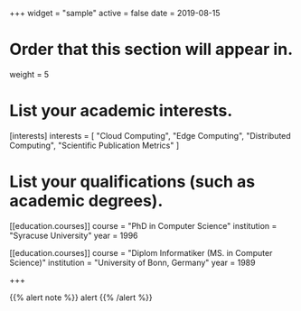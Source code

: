 +++
widget = "sample"
active = false
date = 2019-08-15

# Order that this section will appear in.
weight = 5

# List your academic interests.
[interests]
  interests = [
    "Cloud Computing",
    "Edge Computing",
    "Distributed Computing",
	"Scientific Publication Metrics"
  ]

# List your qualifications (such as academic degrees).
[[education.courses]]
  course = "PhD in Computer Science"
  institution = "Syracuse University"
  year = 1996

[[education.courses]]
  course = "Diplom Informatiker (MS. in Computer Science)"
  institution = "University of Bonn, Germany"
  year = 1989
 
+++

{{% alert note %}}
alert
{{% /alert %}}
